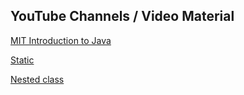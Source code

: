 <h2>YouTube Channels / Video Material</h2>
<a href="https://www.youtube.com/watch?v=f18OTVaHrvE&index=11&list=PLXqaWKDQpdPn4UJ2fOFxl6Yl_DC51FFUL"> MIT Introduction to Java </a>
<p><a href="https://www.javatpoint.com/static-keyword-in-java"> Static </a></p>
<a href="https://docs.oracle.com/javase/tutorial/java/javaOO/nested.html"> Nested class </a>
